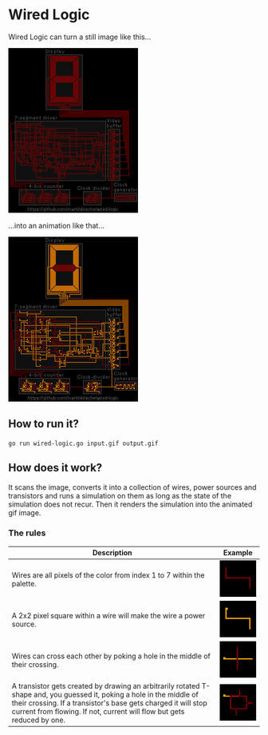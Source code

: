 Wired Logic
===========

Wired Logic can turn a still image like this…

![input image](examples/input.gif)

…into an animation like that…

![output image](examples/output.gif)

How to run it?
--------------

    go run wired-logic.go input.gif output.gif
    
How does it work?
-----------------

It scans the image, converts it into a collection of wires, power sources and
transistors and runs a simulation on them as long as the state of the 
simulation does not recur. Then it renders the simulation into the animated
gif image.

### The rules

Description | Example  
------------|--------
Wires are all pixels of the color from index 1 to 7 within the palette. | ![wire](examples/wire.gif) 
A 2x2 pixel square within a wire will make the wire a power source. | ![wire](examples/source.gif)
Wires can cross each other by poking a hole in the middle of their crossing. | ![wire](examples/crossing.gif)
A transistor gets created by drawing an arbitrarily rotated T-shape and, you guessed it, poking a hole in the middle of their crossing. If a transistor's base gets charged it will stop current from flowing. If not, current will flow but gets reduced by one. | ![wire](examples/transistor.gif)